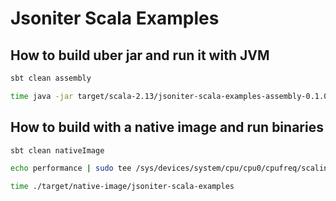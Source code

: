 # Jsoniter Scala Examples

## How to build uber jar and run it with JVM

```sh
sbt clean assembly

time java -jar target/scala-2.13/jsoniter-scala-examples-assembly-0.1.0-SNAPSHOT.jar
```

## How to build with a native image and run binaries

```sh
sbt clean nativeImage 

echo performance | sudo tee /sys/devices/system/cpu/cpu0/cpufreq/scaling_governor

time ./target/native-image/jsoniter-scala-examples
```